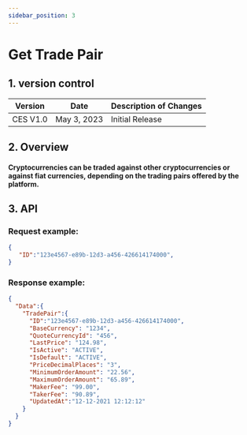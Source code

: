 ```yaml
---
sidebar_position: 3
---
```


# Get Trade Pair

## 1. version control

| Version  | Date        | Description of Changes |
| -------- | ----------- | ---------------------- |
| CES V1.0 | May 3, 2023 | Initial Release        |

## 2. Overview

#### Cryptocurrencies can be traded against other cryptocurrencies or against fiat currencies, depending on the trading pairs offered by the platform.


## 3. API

### Request example:

```json
{
   "ID":"123e4567-e89b-12d3-a456-426614174000",
}
```
### Response example:

```json
{
  "Data":{
    "TradePair":{
      "ID":"123e4567-e89b-12d3-a456-426614174000",
      "BaseCurrency": "1234",
      "QuoteCurrencyId": "456",
      "LastPrice": "124.98",
      "IsActive": "ACTIVE",
      "IsDefault": "ACTIVE",
      "PriceDecimalPlaces": "3",
      "MinimumOrderAmount": "22.56",
      "MaximumOrderAmount": "65.89",
      "MakerFee": "99.00",
      "TakerFee": "90.89",
      "UpdatedAt":"12-12-2021 12:12:12"
    }
  }
}
```